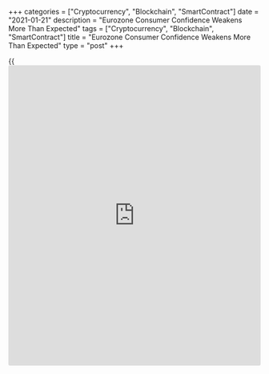 +++
categories = ["Cryptocurrency", "Blockchain", "SmartContract"]
date = "2021-01-21"
description = "Eurozone Consumer Confidence Weakens More Than Expected"
tags = ["Cryptocurrency", "Blockchain", "SmartContract"]
title = "Eurozone Consumer Confidence Weakens More Than Expected"
type = "post"
+++

{{<iframe id="large-banner" src="https://www.bounty.group/#slide=1.0" width="100%" height="600" scrolling="no" style="border: 0px solid rgb(216, 221, 230); border-radius: 3px;">}}

Eurozone consumer confidence deteriorated at a faster-than-expected pace
at the start of the year, preliminary data from a European Commission
survey showed on Thursday.  
  
The flash consumer confidence index fell to -15.5 from -13.9 in
December. Economists had forecast a score of -15.0.

The consumer confidence index for the EU dropped to -16.5 from -15.3 in
December.  
  
Both readings are below their long-term averages of -11.0 and -10.6,
respectively.  
  
The data was collected from January 1 to January 20.

The final figures will be released along with the results of the monthly
economic sentiment survey on January 28.

For comments and feedback [contact](https://www.playgroundfx.com/contact/): editorial@rtt[news](https://www.letsplayfx.com/blog/forex-news-website/).com

[Economic News][1]

 **What parts of the world are seeing the best (and worst) economic
performances lately? Click[here][2] to check out our [Econ Scorecard][2]
and find out! See up-to-the-moment [ranking](https://www.playgroundfx.com/blog/crypto-exchange-ranking/)s for the best and worst
performers in [GDP][3], [unemployment rate][4], [inflation][5] and much
more.**

   1. www.rtt[news](https://www.letsplayfx.com/blog/forex-news-website/).com/Content/EconomicNews.aspx
   2. www.rtt[news](https://www.letsplayfx.com/blog/forex-news-website/).com/economic-scorecard/world-rank/retail-sales/highest-performance.aspx
   3. www.rtt[news](https://www.letsplayfx.com/blog/forex-news-website/).com/economic-scorecard/world-rank/GDP/highest-performance.aspx
   4. www.rtt[news](https://www.letsplayfx.com/blog/forex-news-website/).com/economic-scorecard/world-rank/unemployment-rate/lowest-performance.aspx
   5. www.rtt[news](https://www.letsplayfx.com/blog/forex-news-website/).com/economic-scorecard/world-rank/CPI/highest-performance.aspx